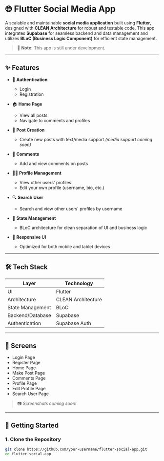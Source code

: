 # 🌐 Flutter Social Media App

A scalable and maintainable **social media application** built using **Flutter**, designed with **CLEAN Architecture** for robust and testable code. This app integrates **Supabase** for seamless backend and data management and utilizes **BLoC (Business Logic Component)** for efficient state management.

> 🚧 **Note:** This app is still under development.

---

## ✨ Features

- 🔐 **Authentication**
  - Login
  - Registration

- 🏠 **Home Page**
  - View all posts
  - Navigate to comments and profiles

- 📝 **Post Creation**
  - Create new posts with text/media support *(media support coming soon)*

- 💬 **Comments**
  - Add and view comments on posts

- 🙋‍♂️ **Profile Management**
  - View other users' profiles
  - Edit your own profile (username, bio, etc.)

- 🔍 **Search User**
  - Search and view other users' profiles by username

- 🎯 **State Management**
  - BLoC architecture for clean separation of UI and business logic

- 📱 **Responsive UI**
  - Optimized for both mobile and tablet devices

---

## 🛠️ Tech Stack

| Layer               | Technology         |
|--------------------|--------------------|
| UI                 | Flutter            |
| Architecture       | CLEAN Architecture |
| State Management   | BLoC               |
| Backend/Database   | Supabase           |
| Authentication     | Supabase Auth      |

---

## 📸 Screens

- Login Page
- Register Page
- Home Page
- Make Post Page
- Comments Page
- Profile Page
- Edit Profile Page
- Search User Page

> 📷 *Screenshots coming soon!*

---

## 🚀 Getting Started

### 1. Clone the Repository
```bash
git clone https://github.com/your-username/flutter-social-app.git
cd flutter-social-app
